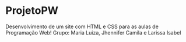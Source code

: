 # ProjetoPW
Desenvolvimento de um site com HTML e CSS para as aulas de Programação Web!
Grupo: Maria Luiza, Jhennifer Camila e Larissa Isabel
